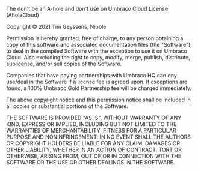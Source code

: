 The don't be an A-hole and don't use on Umbraco Cloud License (AholeCloud)

Copyright &copy; 2021 Tim Geyssens, Nibble  

Permission is hereby granted, free of charge, to any person obtaining a copy of
this software and associated documentation files (the "Software"), to deal in
the compiled Software with the exception to use it on Umbraco Cloud.
Also excluding the right to copy, modify, merge, publish, distribute, 
sublicense, and/or sell copies of the Software.

Companies that have paying partnerships with Umbraco HQ can ony use/deal in the 
Software if a license fee is agreed upon. If exceptions are found, a 100% Umbraco
Gold Partnership fee will be charged immediately.

The above copyright notice and this permission notice shall be included in all
copies or substantial portions of the Software.

THE SOFTWARE IS PROVIDED "AS IS", WITHOUT WARRANTY OF ANY KIND, EXPRESS OR
IMPLIED, INCLUDING BUT NOT LIMITED TO THE WARRANTIES OF MERCHANTABILITY,
FITNESS FOR A PARTICULAR PURPOSE AND NONINFRINGEMENT. IN NO EVENT SHALL THE
AUTHORS OR COPYRIGHT HOLDERS BE LIABLE FOR ANY CLAIM, DAMAGES OR OTHER
LIABILITY, WHETHER IN AN ACTION OF CONTRACT, TORT OR OTHERWISE, ARISING FROM,
OUT OF OR IN CONNECTION WITH THE SOFTWARE OR THE USE OR OTHER DEALINGS IN THE
SOFTWARE.
